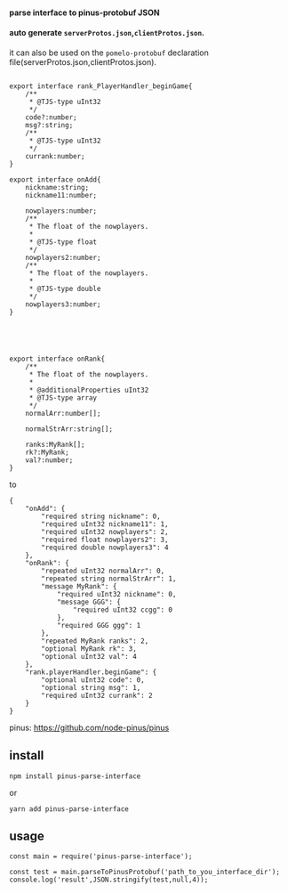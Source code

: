
####  parse interface to pinus-protobuf JSON 

#### auto generate `serverProtos.json`,`clientProtos.json`.



it can also be used on the `pomelo-protobuf` declaration file(serverProtos.json,clientProtos.json).
```

export interface rank_PlayerHandler_beginGame{
    /**
     * @TJS-type uInt32
     */
    code?:number;
    msg?:string;
    /**
     * @TJS-type uInt32
     */
    currank:number;
}

export interface onAdd{
    nickname:string;
    nickname11:number;

    nowplayers:number;
    /**
     * The float of the nowplayers.
     *
     * @TJS-type float
     */
    nowplayers2:number;
    /**
     * The float of the nowplayers.
     *
     * @TJS-type double
     */
    nowplayers3:number;
}





export interface onRank{
    /**
     * The float of the nowplayers.
     *
     * @additionalProperties uInt32
     * @TJS-type array
     */
    normalArr:number[];

    normalStrArr:string[];

    ranks:MyRank[];
    rk?:MyRank;
    val?:number;
}

```



to 

```
{
    "onAdd": {
        "required string nickname": 0,
        "required uInt32 nickname11": 1,
        "required uInt32 nowplayers": 2,
        "required float nowplayers2": 3,
        "required double nowplayers3": 4
    },
    "onRank": {
        "repeated uInt32 normalArr": 0,
        "repeated string normalStrArr": 1,
        "message MyRank": {
            "required uInt32 nickname": 0,
            "message GGG": {
                "required uInt32 ccgg": 0
            },
            "required GGG ggg": 1
        },
        "repeated MyRank ranks": 2,
        "optional MyRank rk": 3,
        "optional uInt32 val": 4
    },
    "rank.playerHandler.beginGame": {
        "optional uInt32 code": 0,
        "optional string msg": 1,
        "required uInt32 currank": 2
    }
}
```


pinus: https://github.com/node-pinus/pinus


## install

`npm install pinus-parse-interface`

or

`yarn add pinus-parse-interface`


## usage

```
const main = require('pinus-parse-interface');

const test = main.parseToPinusProtobuf('path_to_you_interface_dir');
console.log('result',JSON.stringify(test,null,4));
```

